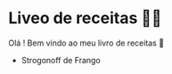 #  Liveo de receitas :man_cook:

Olá ! Bem vindo ao meu livro de receitas :wave: 

- Strogonoff de Frango
